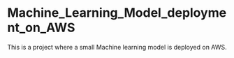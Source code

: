 # Machine_Learning_Model_deployment_on_AWS
This is a project where a small Machine learning model is deployed on AWS.

